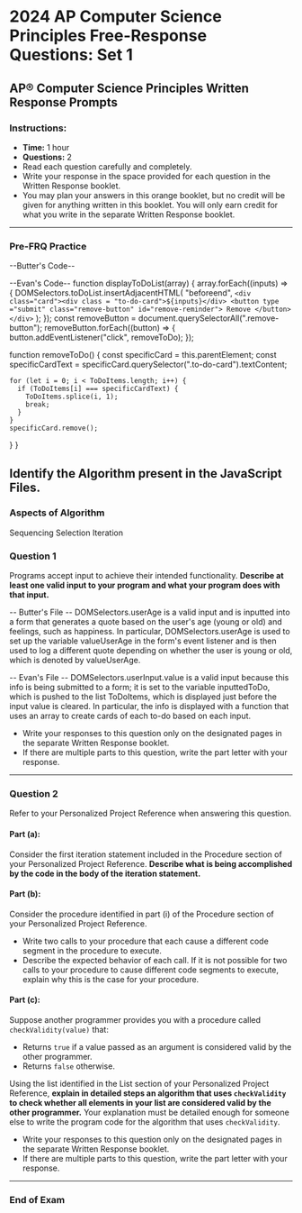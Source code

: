 # 2024 AP Computer Science Principles Free-Response Questions: Set 1

## AP® Computer Science Principles Written Response Prompts

### Instructions:

- **Time:** 1 hour
- **Questions:** 2
- Read each question carefully and completely.
- Write your response in the space provided for each question in the Written Response booklet.
- You may plan your answers in this orange booklet, but no credit will be given for anything written in this booklet. You will only earn credit for what you write in the separate Written Response booklet.

---

### Pre-FRQ Practice

--Butter's Code--

--Evan's Code--
function displayToDoList(array) {
array.forEach((inputs) => {
DOMSelectors.toDoList.insertAdjacentHTML(
"beforeend",
`<div class="card"><div class = "to-do-card">${inputs}</div>
    <button type ="submit" class="remove-button" id="remove-reminder"> Remove </button>
    </div>`
);
});
const removeButton = document.querySelectorAll(".remove-button");
removeButton.forEach((button) => {
button.addEventListener("click", removeToDo);
});

function removeToDo() {
const specificCard = this.parentElement;
const specificCardText =
specificCard.querySelector(".to-do-card").textContent;

    for (let i = 0; i < ToDoItems.length; i++) {
      if (ToDoItems[i] === specificCardText) {
        ToDoItems.splice(i, 1);
        break;
      }
    }
    specificCard.remove();

}
}

## Identify the Algorithm present in the JavaScript Files.

### Aspects of Algorithm

Sequencing
Selection
Iteration

### Question 1

Programs accept input to achieve their intended functionality. **Describe at least one valid input to your program and what your program does with that input.**

-- Butter's File --
DOMSelectors.userAge is a valid input and is inputted into a form that generates a quote based on the user's age (young or old) and feelings, such as happiness. In particular, DOMSelectors.userAge is used to set up the variable valueUserAge in the form's event listener and is then used to log a different quote depending on whether the user is young or old, which is denoted by valueUserAge.

-- Evan's File --
DOMSelectors.userInput.value is a valid input because this info is being submitted to a form; it is set to the variable inputtedToDo, which is pushed to the list ToDoItems, which is displayed just before the input value is cleared. In particular, the info is displayed with a function that uses an array to create cards of each to-do based on each input.

- Write your responses to this question only on the designated pages in the separate Written Response booklet.
- If there are multiple parts to this question, write the part letter with your response.

---

### Question 2

Refer to your Personalized Project Reference when answering this question.

#### Part (a):

Consider the first iteration statement included in the Procedure section of your Personalized Project Reference. **Describe what is being accomplished by the code in the body of the iteration statement.**

#### Part (b):

Consider the procedure identified in part (i) of the Procedure section of your Personalized Project Reference.

- Write two calls to your procedure that each cause a different code segment in the procedure to execute.
- Describe the expected behavior of each call. If it is not possible for two calls to your procedure to cause different code segments to execute, explain why this is the case for your procedure.

#### Part (c):

Suppose another programmer provides you with a procedure called `checkValidity(value)` that:

- Returns `true` if a value passed as an argument is considered valid by the other programmer.
- Returns `false` otherwise.

Using the list identified in the List section of your Personalized Project Reference, **explain in detailed steps an algorithm that uses `checkValidity` to check whether all elements in your list are considered valid by the other programmer.** Your explanation must be detailed enough for someone else to write the program code for the algorithm that uses `checkValidity`.

- Write your responses to this question only on the designated pages in the separate Written Response booklet.
- If there are multiple parts to this question, write the part letter with your response.

---

### End of Exam
